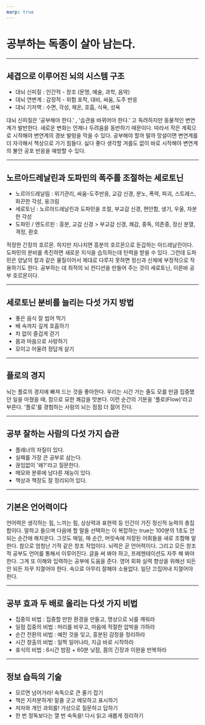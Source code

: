 ```yaml
---
marp: true
---
```


# 공부하는 독종이 살아 남는다.

---
## 세겹으로 이루어진 뇌의 시스템 구조
- 대뇌 신피질 : 인간적 - 창조 (문명, 예술, 과학, 음악)
- 대뇌 연변계 : 감정적 - 위험 포착, 대비, 싸움, 도주 반응
- 대뇌 기저핵 : 수면, 각성, 체온, 호흡, 식욕, 성욕

대뇌 신피질은 '공부해야 한다.' , '습관을 바뀌어야 한다.' 고 독려하지만 동물적인 변연계가 발반한다.
새로운 변화는 언제나 두려움을 동반하기 때문이다.
따라서 작은 계획으로 시작해야 변연계의 경보 발령을 막을 수 있다.
공부해야 할까 말까 망설이면 변연계를 더 자극해서 책상으로 가기 힘들다. 
싫다 좋다 생각할 겨를도 없이 바로 시작해야 변연계의 불안 공포 반응을 예방할 수 있다.


---
## 노르아드레날린과 도파민의 폭주를 조절하는 세로토닌
- 노르아드레날림 : 위기관리, 싸움-도주반응, 교감 신경, 분노, 폭력, 파괴, 스트레스, 화끈한 각성, 웅크림
- 세로토닌 : 노르아드레날린과 도파민을 조절, 부교감 신경, 편안함, 생기, 우울, 차분한 각성
- 도파민 / 엔도르핀 : 흥분, 교감 신경 > 부교감 신경, 쾌감, 중독, 의존중, 정신 분열, 격정, 환호

적정한 긴장의 호르몬. 하지만 지나치면 흥분의 호르몬으로 둔갑하는 아드레날린이다.
도파민의 분비를 촉진하면 새로운 지식을 습득하는데 탄력을 받을 수 있다.
그런데 도파민은 양날의 칼과 같은 물질이어서 제대로 다루지 못하면 정신과 신체에 부정적으로 작용하기도 한다.
공부하는 데 최적의 뇌 컨디션을 만들어 주는 것이 세로토닌, 이른바 공부 호르몬이다.


---
## 세로토닌 분비를 늘리는 다섯 가지 방법
- 좋은 음식 잘 씹어 먹기
- 배 속까지 깊게 호흡하기
- 차 없이 즐겁게 걷기
- 몸과 마음으로 사랑하기
- 모이고 어울려 정답게 살기


---
## 플로의 경지
뇌는 플로의 경지에 빠져 드는 것을 좋아한다.
우리는 시간 가는 줄도 모를 만큼 집중했던 일을 마쳤을 때, 참으로 묘한 쾌감을 맛본다.
이런 순간의 기분을 '플로(Flow)'라고 부른다.
'플로'를 경험하는 사람의 뇌는 점점 더 젊어 진다.


---
## 공부 잘하는 사람의 다섯 가지 습관
- 플래너의 자질이 있다.
- 실패를 가장 큰 공부로 삼는다.
- 끊임없이 '왜?'라고 질문한다.
- 메모와 분류에 남다른 재능이 있다.
- 책상과 책장도 잘 정리되어 있다.


---
## 기본은 언어력이다
언어력은 생각하는 힘, 느끼는 힘, 상상력과 표현력 등 인간이 가진 정신적 능력의 총집합이다.
말하고 들으며 다음에 할 말을 선택하는 이 복잡하는 true는 100분의 1초도 안되는 순간에 해치운다.
그것도 매일, 매 순간, 머릿속에 저장된 어휘들을 새로 조합해 말한다.
참으로 엄청난 기적 같은 창조 작업이다.
뇌력은 곧 언어력이다. 그리고 모든 창조적 공부도 언어를 통해서 이루어진다.
글을 써 봐야 하고, 프레젠테이션도 자주 해 봐야 한다. 그게 또 이해와 입력하는 공부에 도움을 준다.
영어 회화 실력 향상을 위해선 되든 안 되든 자꾸 지껄어야 한다.
속으로 아무리 잘해야 소용없다. 일단 끄집어내 지껄어야 한다.


---
## 공부 효과 두 배로 올리는 다섯 가지 비법
- 집중의 비법 : 집중할 만한 환경을 만들고, 명상으로 뇌를 깨워라
- 일점 집중의 비법 : 머리를 비우고, 마음에 적절한 압박을 가하라
- 순간 전환의 비법 : 예전 것을 잊고, 흥분된 감정을 정리하라
- 시간 창출의 비법 : 일찍 일어나라, 지금 바로 시작하라
- 휴식의 비법 : 6시간 밤잠 + 60분 낮잠, 몸의 긴장과 이완을 반복하라


---
## 정보 습득의 기술
- 모르면 넘어가라! 속독으로 큰 줄기 잡기
- 책은 지저분하게! 밑줄 긋고 메모하고 표시하기
- 저자와 개인 과외를! 가상으로 질문하고 답하기
- 한 번 정독보다는 열 번 속독을! 다시 읽고 새롭게 정리하기